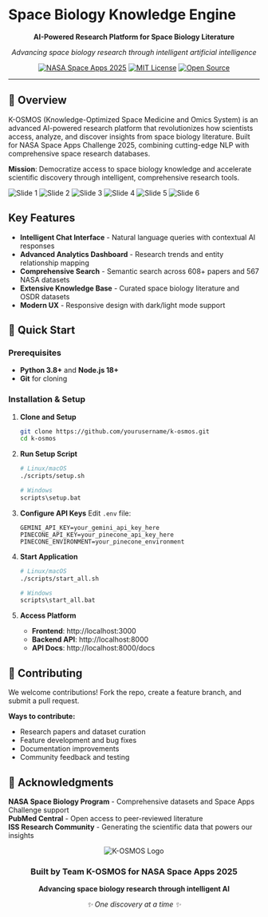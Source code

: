 # Space Biology Knowledge Engine

<div align="center">

**AI-Powered Research Platform for Space Biology Literature**

*Advancing space biology research through intelligent artificial intelligence*

[![NASA Space Apps 2025](https://img.shields.io/badge/🛰️-NASA%20Space%20Apps%202025-0B3D91?style=flat-square&logo=nasa)](https://www.spaceappschallenge.org/)
[![MIT License](https://img.shields.io/badge/📄-MIT%20License-green?style=flat-square)](LICENSE)
[![Open Source](https://img.shields.io/badge/💖-Open%20Source-red?style=flat-square)](https://github.com/yourusername/k-osmos)

</div>

---

## 🌟 Overview

K-OSMOS (Knowledge-Optimized Space Medicine and Omics System) is an advanced AI-powered research platform that revolutionizes how scientists access, analyze, and discover insights from space biology literature. Built for NASA Space Apps Challenge 2025, combining cutting-edge NLP with comprehensive space research databases.

**Mission**: Democratize access to space biology knowledge and accelerate scientific discovery through intelligent, comprehensive research tools.


![Slide 1](.github/slide/1.jpg)
![Slide 2](.github/slide/2.jpg)
![Slide 3](.github/slide/3.jpg)
![Slide 4](.github/slide/4.jpg)
![Slide 5](.github/slide/5.jpg)
![Slide 6](.github/slide/6.jpg)

## Key Features

- **Intelligent Chat Interface** - Natural language queries with contextual AI responses
- **Advanced Analytics Dashboard** - Research trends and entity relationship mapping  
- **Comprehensive Search** - Semantic search across 608+ papers and 567 NASA datasets
- **Extensive Knowledge Base** - Curated space biology literature and OSDR datasets
- **Modern UX** - Responsive design with dark/light mode support


## 🚀 Quick Start

### Prerequisites
- **Python 3.8+** and **Node.js 18+**
- **Git** for cloning

### Installation & Setup

1. **Clone and Setup**
   ```bash
   git clone https://github.com/yourusername/k-osmos.git
   cd k-osmos
   ```

2. **Run Setup Script**
   ```bash
   # Linux/macOS
   ./scripts/setup.sh
   
   # Windows
   scripts\setup.bat
   ```

3. **Configure API Keys**
   Edit `.env` file:
   ```env
   GEMINI_API_KEY=your_gemini_api_key_here
   PINECONE_API_KEY=your_pinecone_api_key_here
   PINECONE_ENVIRONMENT=your_pinecone_environment
   ```

4. **Start Application**
   ```bash
   # Linux/macOS
   ./scripts/start_all.sh
   
   # Windows
   scripts\start_all.bat
   ```

5. **Access Platform**
   - **Frontend**: http://localhost:3000
   - **Backend API**: http://localhost:8000
   - **API Docs**: http://localhost:8000/docs

## 🤝 Contributing

We welcome contributions! Fork the repo, create a feature branch, and submit a pull request.

**Ways to contribute:**
- Research papers and dataset curation
- Feature development and bug fixes  
- Documentation improvements
- Community feedback and testing

## 🙏 Acknowledgments

**NASA Space Biology Program** - Comprehensive datasets and Space Apps Challenge support  
**PubMed Central** - Open access to peer-reviewed literature  
**ISS Research Community** - Generating the scientific data that powers our insights


<div align="center">

![K-OSMOS Logo](.github/logo.png)

### Built by Team K-OSMOS for NASA Space Apps 2025

**Advancing space biology research through intelligent AI**

*✨ One discovery at a time ✨*

</div>

